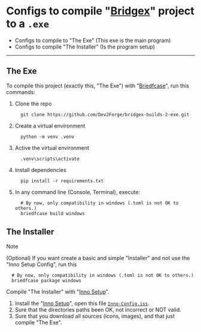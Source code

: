 # Configs to compile "[Bridgex](https://github.com/Dev2Forge/bridgex/)" project to a `.exe`

- Configs to compile to "The Exe" (This exe is the main program)
- Configs to compile "The Installer" (Is the program setup)

---

## The Exe

To compile this project (exactly this, "The Exe") with "[Briedfcase](https://briefcase.readthedocs.io/en/stable/)", run this commands:

1. Clone the repo
   ```shell
     git clone https://github.com/Dev2Forge/bridgex-builds-2-exe.git
   ```
3. Create a virtual environment
   ```shell
     python -m venv .venv
   ```
4. Active the virtual environment
   ```shell
     .venv\scripts\activate
   ```
5. Install dependencies
   ```shell
     pip install -r requirements.txt
   ```
6. In any command line (Console, Terminal), execute:
   ```shell
     # By now, only compatibility in windows (.toml is not OK to others.)
     briedfcase build windows
   ```

## The Installer

> [!NOTE]
> (Optional) If you want create a basic and simple "Installer" and not use the "Inno Setup Config", run this
>   ```shell
>     # By now, only compatibility in windows (.toml is not OK to others.)
>     briedfcase package windows
>   ```

Compile "The Installer" with "[Inno Setup](https://jrsoftware.org/isdl.php)".

1. Install the "[Inno Setup](https://jrsoftware.org/isdl.php)", open this file [`Inno-Config.iss`](https://github.com/Dev2Forge/brigex-build-2-exe/blob/main/configs-exe-installer/installer1-bridgex.iss).
2. Sure that the directories paths been OK, not incorrect or NOT valid.
3. Sure that you download all sources (icons, images), and that just compile "The Exe".
